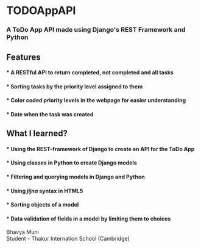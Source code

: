 # TODOAppAPI
### A ToDo App API made using Django's REST Framework and Python

## Features
#### * A RESTful API to return completed, not completed and all tasks
#### * Sorting tasks by the priority level assigned to them
#### * Color coded priority levels in the webpage for easier understanding
#### * Date when the task was created

## What I learned?
#### * Using the REST-framework of Django to create an API for the ToDo App
#### * Using classes in Python to create Django models
#### * Filtering and querying models in Django and Python
#### * Using *jijna* syntax in HTML5
#### * Sorting objects of a model
#### * Data validation of fields in a model by limiting them to choices 





Bhavya Muni  
Student - Thakur Internation School (Cambridge)
